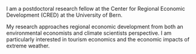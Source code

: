 I am a postdoctoral research fellow at the Center for Regional Economic Development (CRED) at the University of Bern. 

My research approaches regional economic development from both an environmental economists and climate scientists perspective. I am particularly interested in tourism economics and the economic impacts of extreme weather. 
